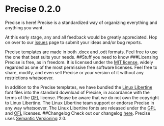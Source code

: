 # Precise 0.2.0
Precise is here! Precise is a standardized way of organizing everything and anything you want.

At this early stage, any and all feedback would be greatly appreciated. Hop on over to our [issues](https://github.com/WikiCopter/precise/issues) page to submit your ideas and/or bug reports.

Precise templates are made in both .docx and .odt formats. Feel free to use the one that best suits your needs.
##Stuff you need to know
###Licensing
Precise is free, as in freedom. It is licensed under the [MIT license](LICENSE), widely regarded as one of the most permissive free software licenses. Feel free to share, modify, and even sell Precise or your version of it without any restrictions whatsoever.

In addition to the Precise templates, we have bundled the [Linux Libertine](http://www.linuxlibertine.org/) font files into the standard download of Precise, in accordance with the terms of the [OFL](http://scripts.sil.org/cms/scripts/page.php?site_id=nrsi&id=OFL) license. Please be aware that we do not own the copyright to Linux Libertine. The Linux Libertine team support or endorse Precise in any way whatsoever. The Linux Libertine fonts are released under the [GPL](http://www.gnu.org/licenses/gpl.html) and [OFL](http://scripts.sil.org/cms/scripts/page.php?site_id=nrsi&id=OFL) licenses.
##Changelog
Check out our changelog [here](changelog.md). Precise uses [Semantic Versioning](http://semver.org/) 2.0.
